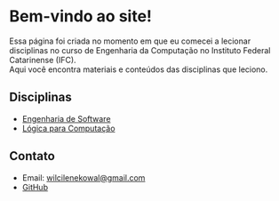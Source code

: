 # Bem-vindo ao site!

Essa página foi criada no momento em que eu comecei a lecionar disciplinas no curso de Engenharia da Computação no Instituto Federal Catarinense (IFC).  
Aqui você encontra materiais e conteúdos das disciplinas que leciono.

## Disciplinas
- [Engenharia de Software](disciplinas/engenhariadesoftware.md)
- [Lógica para Computação](disciplinas/logicaparacomputacao.md)

## Contato
- Email: wilcilenekowal@gmail.com
- [GitHub](https://github.com/wilcilene)

